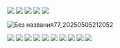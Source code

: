 ![](https://64.media.tumblr.com/cff9a755097d997ef5a43920663460c1/e9e5eaac84bb2c66-4f/s100x200/6bba68e074780ca40a5469f36e45f200bda12436.gifv)
![](https://64.media.tumblr.com/034d7e7932088fbf6ab85dbba3cbffc6/e9e5eaac84bb2c66-f1/s100x200/b847b7bed1f77aaed85330c64851f9d9b4934008.gifv)
![](https://64.media.tumblr.com/569ad778d83083a647b06716cebd12b6/39e4db71d2fb827a-5a/s400x600/ada2ece19936378ba1a4ec3cb010613d67a45ff1.gifv)
![](https://64.media.tumblr.com/59186a098f84633047ea26426dd4239f/d79b386dd434d7d8-fb/s100x200/aed089921d40635be42a3fab8cbc782280ce05b0.gifv)
![](https://64.media.tumblr.com/41dfaa729a9ae0f3f13ec75e982daa2e/d79b386dd434d7d8-82/s250x400/a1f016a472f34942f7844799e68d417b23f9df3e.gifv)

![Без названия77_20250505212052](https://github.com/user-attachments/assets/8e69a3ac-7b08-46c7-9cda-1b17d41bd33a)

![](https://64.media.tumblr.com/cacf4bdc9dce7849be5a9a661118b320/d3c80e3805ca7023-55/s250x400/36db63a0351b8814c33d03b444ada15f5a63bb8c.gifv)
![](https://64.media.tumblr.com/efef7e2e325f251df9a62289b409513f/1b8381f969116a1e-35/s100x200/428017619149fae5eceff070d8dacee2e66af115.gifv)
![](https://64.media.tumblr.com/f9288d1da6509c28da9196c184b18cd8/e9daf81347737213-7c/s400x600/19fb194438923232d059b72d84245ff740f1f2d7.gifv)
![](https://64.media.tumblr.com/c02d96c4eb94311fd7f5288f0923e494/0849fa6899c3a334-bd/s100x200/35dc756d877135b42a2d2fe28d8ed422d77c7353.gifv)
![](https://64.media.tumblr.com/e9ae1855920b563dd0fd7c4254f73bef/401b3412d2ee5779-84/s100x200/ac9f80fa5155d8ba9fcf5065759d670c6d021c06.gifv)
![](https://64.media.tumblr.com/54a5cb05a6c5ee4b3edc9f42cb1e3969/1d910c037168e78f-44/s540x810/a5e1f09352666b508a43bd02aa7b1edcf297d549.gifv)
![](https://64.media.tumblr.com/f1fc03eeaf347dba5d769fd901d3443f/8ef7c75fdc7fd369-ac/s640x960/c3e2517ab38506e7aaddaf3aa98b7798783b8214.gifv)
![](https://64.media.tumblr.com/a2f46753d132d33c6b53175b5ce0c813/d2d2e653ce9b8f37-0d/s100x200/fa3d0027758ce98f5103175b024d19fe84c21db7.gifv)
![](https://64.media.tumblr.com/689184120cb80df0b5adaa117bb63746/321aa268678c99b9-c0/s250x400/c62499708b42c004c71b93520e3823c88435b98b.gifv)
![](https://64.media.tumblr.com/2cae2b6f1531e3ab037f381895c0d749/daf8c24894c87b50-3d/s540x810/896f1d15b2a84cda6a257aab167fa651cff8474c.gifv)
